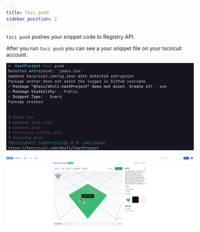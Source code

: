 ```yaml
---
title: tsci push
sidebar_position: 2
---
```


`tsci push` pushes your snippet code to Registry API.

After you run `tsci push` you can see a your snippet file on your tscircuit account.

![tsci push result](../../static/img/tsci-push.png)

![browser](../../static/img/registry-snippet.png)
